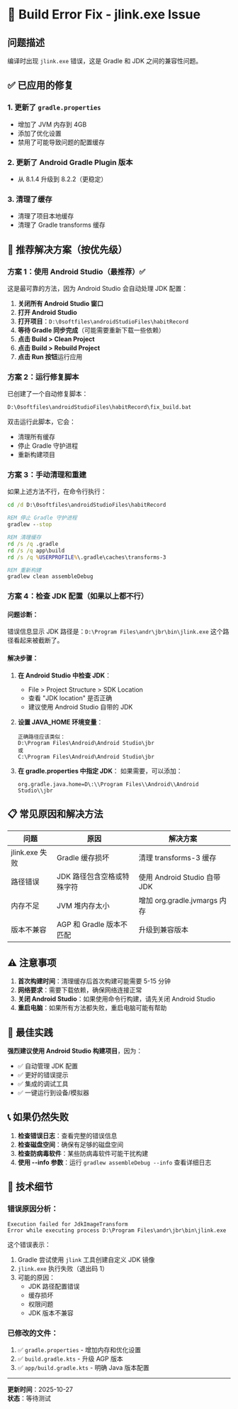 # 🔧 Build Error Fix - jlink.exe Issue

## 问题描述
编译时出现 `jlink.exe` 错误，这是 Gradle 和 JDK 之间的兼容性问题。

## ✅ 已应用的修复

### 1. 更新了 `gradle.properties`
- 增加了 JVM 内存到 4GB
- 添加了优化设置
- 禁用了可能导致问题的配置缓存

### 2. 更新了 Android Gradle Plugin 版本
- 从 8.1.4 升级到 8.2.2（更稳定）

### 3. 清理了缓存
- 清理了项目本地缓存
- 清理了 Gradle transforms 缓存

## 🚀 推荐解决方案（按优先级）

### 方案 1：使用 Android Studio（最推荐）✅
这是最可靠的方法，因为 Android Studio 会自动处理 JDK 配置：

1. **关闭所有 Android Studio 窗口**
2. **打开 Android Studio**
3. **打开项目**：`D:\0softfiles\androidStudioFiles\habitRecord`
4. **等待 Gradle 同步完成**（可能需要重新下载一些依赖）
5. **点击 Build > Clean Project**
6. **点击 Build > Rebuild Project**
7. **点击 Run 按钮**运行应用

### 方案 2：运行修复脚本
已创建了一个自动修复脚本：

```cmd
D:\0softfiles\androidStudioFiles\habitRecord\fix_build.bat
```

双击运行此脚本，它会：
- 清理所有缓存
- 停止 Gradle 守护进程
- 重新构建项目

### 方案 3：手动清理和重建
如果上述方法不行，在命令行执行：

```cmd
cd /d D:\0softfiles\androidStudioFiles\habitRecord

REM 停止 Gradle 守护进程
gradlew --stop

REM 清理缓存
rd /s /q .gradle
rd /s /q app\build
rd /s /q %USERPROFILE%\.gradle\caches\transforms-3

REM 重新构建
gradlew clean assembleDebug
```

### 方案 4：检查 JDK 配置（如果以上都不行）

#### 问题诊断：
错误信息显示 JDK 路径是：`D:\Program Files\andr\jbr\bin\jlink.exe`
这个路径看起来被截断了。

#### 解决步骤：
1. **在 Android Studio 中检查 JDK**：
   - File > Project Structure > SDK Location
   - 查看 "JDK location" 是否正确
   - 建议使用 Android Studio 自带的 JDK

2. **设置 JAVA_HOME 环境变量**：
   ```
   正确路径应该类似：
   D:\Program Files\Android\Android Studio\jbr
   或
   C:\Program Files\Android\Android Studio\jbr
   ```

3. **在 gradle.properties 中指定 JDK**：
   如果需要，可以添加：
   ```properties
   org.gradle.java.home=D\:\\Program Files\\Android\\Android Studio\\jbr
   ```

## 📋 常见原因和解决方法

| 问题 | 原因 | 解决方案 |
|------|------|----------|
| jlink.exe 失败 | Gradle 缓存损坏 | 清理 transforms-3 缓存 |
| 路径错误 | JDK 路径包含空格或特殊字符 | 使用 Android Studio 自带 JDK |
| 内存不足 | JVM 堆内存太小 | 增加 org.gradle.jvmargs 内存 |
| 版本不兼容 | AGP 和 Gradle 版本不匹配 | 升级到兼容版本 |

## ⚠️ 注意事项

1. **首次构建时间**：清理缓存后首次构建可能需要 5-15 分钟
2. **网络要求**：需要下载依赖，确保网络连接正常
3. **关闭 Android Studio**：如果使用命令行构建，请先关闭 Android Studio
4. **重启电脑**：如果所有方法都失败，重启电脑可能有帮助

## 🎯 最佳实践

**强烈建议使用 Android Studio 构建项目**，因为：
- ✅ 自动管理 JDK 配置
- ✅ 更好的错误提示
- ✅ 集成的调试工具
- ✅ 一键运行到设备/模拟器

## 📞 如果仍然失败

1. **检查错误日志**：查看完整的错误信息
2. **检查磁盘空间**：确保有足够的磁盘空间
3. **检查防病毒软件**：某些防病毒软件可能干扰构建
4. **使用 --info 参数**：运行 `gradlew assembleDebug --info` 查看详细日志

## 📝 技术细节

### 错误原因分析：
```
Execution failed for JdkImageTransform
Error while executing process D:\Program Files\andr\jbr\bin\jlink.exe
```

这个错误表示：
1. Gradle 尝试使用 `jlink` 工具创建自定义 JDK 镜像
2. `jlink.exe` 执行失败（退出码 1）
3. 可能的原因：
   - JDK 路径配置错误
   - 缓存损坏
   - 权限问题
   - JDK 版本不兼容

### 已修改的文件：
1. ✅ `gradle.properties` - 增加内存和优化设置
2. ✅ `build.gradle.kts` - 升级 AGP 版本
3. ✅ `app/build.gradle.kts` - 明确 Java 版本配置

---

**更新时间**：2025-10-27  
**状态**：等待测试

